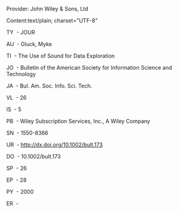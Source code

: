 Provider: John Wiley & Sons, Ltd

Content:text/plain; charset="UTF-8"

  

TY  \- JOUR

AU  \- Gluck, Myke

TI  \- The Use of Sound for Data Exploration

JO  \- Bulletin of the American Society for Information Science and Technology

JA  \- Bul. Am. Soc. Info. Sci. Tech.

VL  \- 26

IS  \- 5

PB  \- Wiley Subscription Services, Inc., A Wiley Company

SN  \- 1550-8366

UR  \- <http://dx.doi.org/10.1002/bult.173>

DO  \- 10.1002/bult.173

SP  \- 26

EP  \- 28

PY  \- 2000

ER  -

